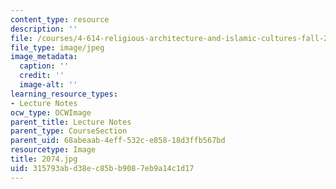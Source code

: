 ```yaml
---
content_type: resource
description: ''
file: /courses/4-614-religious-architecture-and-islamic-cultures-fall-2002/315793abd38ec85bb9087eb9a14c1d17_2074.jpg
file_type: image/jpeg
image_metadata:
  caption: ''
  credit: ''
  image-alt: ''
learning_resource_types:
- Lecture Notes
ocw_type: OCWImage
parent_title: Lecture Notes
parent_type: CourseSection
parent_uid: 68abeaab-4eff-532c-e858-18d3ffb567bd
resourcetype: Image
title: 2074.jpg
uid: 315793ab-d38e-c85b-b908-7eb9a14c1d17
---
```

